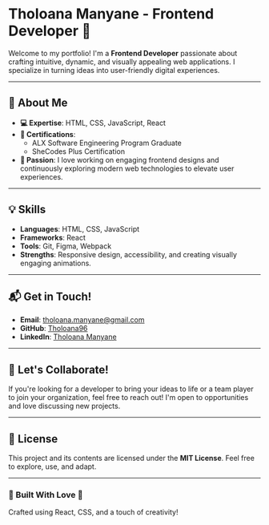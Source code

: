 # Tholoana Manyane - Frontend Developer 🌟

Welcome to my portfolio! I'm a **Frontend Developer** passionate about crafting intuitive, dynamic, and visually appealing web applications. I specialize in turning ideas into user-friendly digital experiences.

---

## 🚀 About Me

- **💻 Expertise**: HTML, CSS, JavaScript, React
- **📜 Certifications**:
  - ALX Software Engineering Program Graduate
  - SheCodes Plus Certification
- **🌟 Passion**: I love working on engaging frontend designs and continuously exploring modern web technologies to elevate user experiences.

---

## 💡 Skills

- **Languages**: HTML, CSS, JavaScript
- **Frameworks**: React
- **Tools**: Git, Figma, Webpack
- **Strengths**: Responsive design, accessibility, and creating visually engaging animations.

---

## 📬 Get in Touch!

- **Email**: [tholoana.manyane@gmail.com](mailto:tholoana.manyane@gmail.com)
- **GitHub**: [Tholoana96](https://github.com/Tholoana96)
- **LinkedIn**: [Tholoana Manyane](https://www.linkedin.com/in/tholoana-m/)

---

## 🌈 Let's Collaborate!

If you're looking for a developer to bring your ideas to life or a team player to join your organization, feel free to reach out! I'm open to opportunities and love discussing new projects.

---

## 📄 License

This project and its contents are licensed under the **MIT License**. Feel free to explore, use, and adapt.

---

### 🎨 Built With Love 💜

Crafted using React, CSS, and a touch of creativity!
